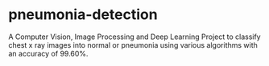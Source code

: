 # pneumonia-detection
A Computer Vision, Image Processing and Deep Learning Project to classify chest x ray images into normal or pneumonia using various algorithms with an accuracy of 99.60%.
